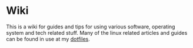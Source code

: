 # Wiki

This is a wiki for guides and tips for using various software, operating system
and tech related stuff.
Many of the linux related articles and guides can be found in use at my [dotfiles](https://github.com/tiyn/dotfiles).
